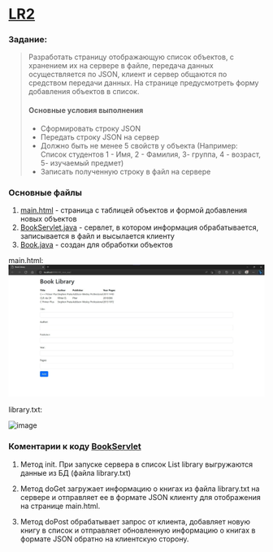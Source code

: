 # [LR2](https://github.com/Egorrss/OOP/tree/main/LR2_Json)

### Задание:
>Разработать страницу отображающую список объектов, с хранением их на сервере в файле, 
>передача данных осуществляется по JSON, клиент и сервер общаются по средством передачи данных. 
>На странице предусмотреть форму добавления объектов в список.
> #### Основные условия выполнения
>- Сформировать строку JSON
>- Передать строку JSON на сервер
>- Должно быть не менее 5 свойств у объекта (Например: Список студентов 1 - Имя, 2 - Фамилия,  3- группа, 4 - возраст,  5- изучаемый предмет)
>- Записать полученную строку в файл на сервере

### Основные файлы
1. [main.html](https://github.com/pomogote/OOP_4Sem/blob/main/LR2/src/main/webapp/main.html) - страница с таблицей объектов и формой добавления новых объектов
2. [BookServlet.java](https://github.com/pomogote/OOP_4Sem/blob/main/LR2/src/main/java/com/example/BookServlet.java) - сервлет, в котором информация обрабатывается, записывается в файл и высылается клиенту
3. [Book.java](https://github.com/pomogote/OOP_4Sem/blob/main/LR2/src/main/java/com/example/Book.java) - создан для обработки объектов 

main.html:
![image](LR2/1.jpg)

library.txt:

![image](https://github.com/Egorrss/OOP/assets/129698533/81652063-cf6a-426d-b45c-2df50b938b22)

### Коментарии к коду [BookServlet](https://github.com/Egorrss/OOP/blob/main/LR2_Json/src/main/java/com/example/BookServlet.java)
1. Метод init. При запуске сервера в список List<Book> library выгружаются данные из БД (файла library.txt)

2. Метод doGet загружает информацию о книгах из файла library.txt на сервере и отправляет ее в формате JSON клиенту для отображения на странице main.html.

3. Метод doPost обрабатывает запрос от клиента, добавляет новую книгу в список и отправляет обновленную информацию о книгах в формате JSON обратно на клиентскую сторону.
